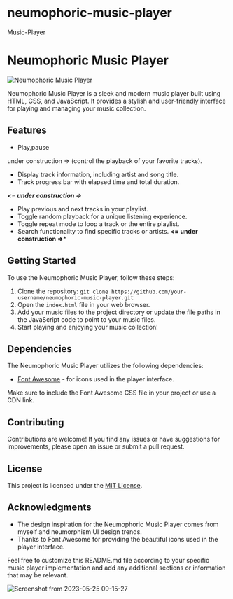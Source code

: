 

# neumophoric-music-player
Music-Player


# Neumophoric Music Player

![Neumophoric Music Player](./images/Screenshot%20_music_player.png)

Neumophoric Music Player is a sleek and modern music player built using HTML, CSS, and JavaScript. It provides a stylish and user-friendly interface for playing and managing your music collection.

## Features

- Play,pause

under construction => (control the playback of your favorite tracks).

- Display track information, including artist and song title.
- Track progress bar with elapsed time and total duration.

*****<= under construction =>*****
- Play previous and next tracks in your playlist.
- Toggle random playback for a unique listening experience.
- Toggle repeat mode to loop a track or the entire playlist.
- Search functionality to find specific tracks or artists.
****<= under construction =>*****



## Getting Started

To use the Neumophoric Music Player, follow these steps:

1. Clone the repository: `git clone https://github.com/your-username/neumophoric-music-player.git`
2. Open the `index.html` file in your web browser.
3. Add your music files to the project directory or update the file paths in the JavaScript code to point to your music files.
4. Start playing and enjoying your music collection!

## Dependencies

The Neumophoric Music Player utilizes the following dependencies:

- [Font Awesome](https://fontawesome.com/) - for icons used in the player interface.

Make sure to include the Font Awesome CSS file in your project or use a CDN link.

## Contributing

Contributions are welcome! If you find any issues or have suggestions for improvements, please open an issue or submit a pull request.

## License

This project is licensed under the [MIT License](LICENSE).

## Acknowledgments

- The design inspiration for the Neumophoric Music Player comes from myself and neumorphism UI design trends.
- Thanks to Font Awesome for providing the beautiful icons used in the player interface.

Feel free to customize this README.md file according to your specific music player implementation and add any additional sections or information that may be relevant.

![Screenshot from 2023-05-25 09-15-27](https://github.com/Sasa405/neumophoric-music-player/assets/118745186/770856c5-4c13-4410-8eff-d22995298563)

